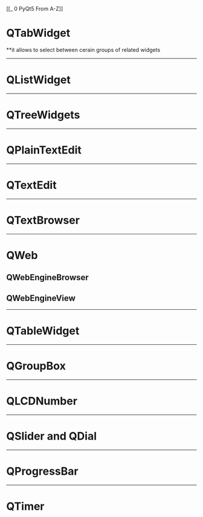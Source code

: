 [[_ 0 PyQt5 From A-Z]]

# QTabWidget
**it allows to select between cerain groups of related widgets




---
# QListWidget













--------
# QTreeWidgets














--------
# QPlainTextEdit












-------
# QTextEdit













----------
# QTextBrowser







----
# QWeb

## QWebEngineBrowser






## QWebEngineView





--------
# QTableWidget






----
# QGroupBox







-------
# QLCDNumber









-----
# QSlider and QDial










------
# QProgressBar








------
# QTimer









